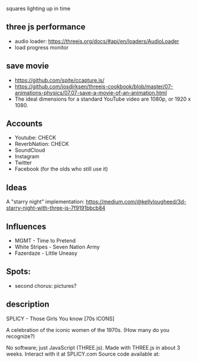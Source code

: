 


squares lighting up in time

## three js performance
* audio loader: https://threejs.org/docs/#api/en/loaders/AudioLoader
* load progress monitor

## save movie
* https://github.com/spite/ccapture.js/
* https://github.com/josdirksen/threejs-cookbook/blob/master/07-animations-physics/07.07-save-a-movie-of-an-animation.html
* The ideal dimensions for a standard YouTube video are 1080p, or 1920 x 1080. 

## Accounts
* Youtube: CHECK
* ReverbNation: CHECK
* SoundCloud
* Instagram
* Twitter
* Facebook (for the olds who still use it)


## Ideas

A "starry night" implementation:
https://medium.com/@kellylougheed/3d-starry-night-with-three-js-7f9191bbcb84

## Influences
* MGMT - Time to Pretend
* White Stripes - Seven Nation Army
* Fazerdaze - Little Uneasy

## Spots:
* second chorus: pictures?


## description
SPLICY - Those Girls You know [70s ICONS]

A celebration of the iconic women of the 1970s. (How many do you recognize?)

No software; just JavaScript (THREE.js).  Made with THREE.js in about 3 weeks.
Interact with it at SPLICY.com
Source code available at: 